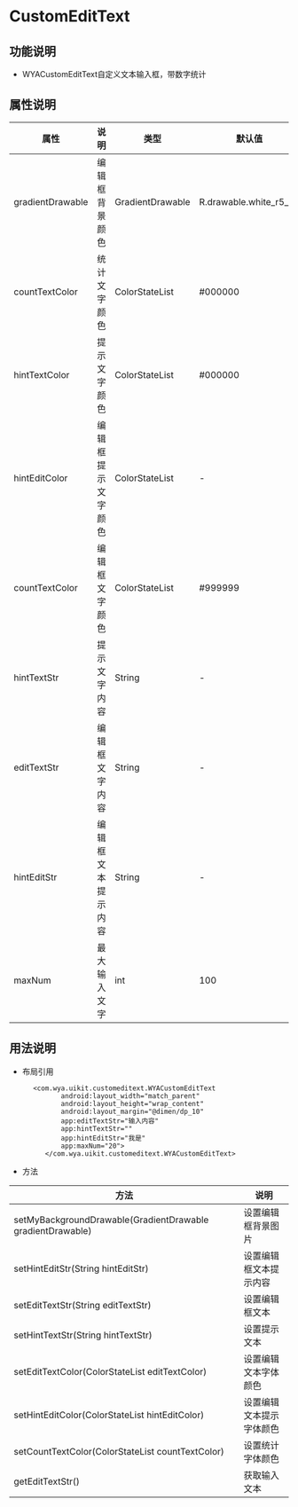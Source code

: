 # CustomEditText
## 功能说明
- WYACustomEditText自定义文本输入框，带数字统计

## 属性说明
属性 | 说明 | 类型 | 默认值
---|---|---|---
gradientDrawable|编辑框背景颜色|GradientDrawable|R.drawable.white_r5_bg
countTextColor|统计文字颜色|ColorStateList|#000000
hintTextColor|提示文字颜色|ColorStateList|#000000
hintEditColor|编辑框提示文字颜色|ColorStateList|-
countTextColor|编辑框文字颜色|ColorStateList|#999999
hintTextStr|提示文字内容|String|-
editTextStr|编辑框文字内容|String|-
hintEditStr|编辑框文本提示内容|String|-
maxNum|最大输入文字|int|100


## 用法说明
- 布局引用
```
      <com.wya.uikit.customeditext.WYACustomEditText
             android:layout_width="match_parent"
             android:layout_height="wrap_content"
             android:layout_margin="@dimen/dp_10"
             app:editTextStr="输入内容"
             app:hintTextStr=""
             app:hintEditStr="我是"
             app:maxNum="20">
         </com.wya.uikit.customeditext.WYACustomEditText>
```

- 方法

方法|说明
---|---
setMyBackgroundDrawable(GradientDrawable gradientDrawable)|设置编辑框背景图片
setHintEditStr(String hintEditStr)|设置编辑框文本提示内容
setEditTextStr(String editTextStr)|设置编辑框文本
setHintTextStr(String hintTextStr)|设置提示文本
setEditTextColor(ColorStateList editTextColor)|设置编辑文本字体颜色
setHintEditColor(ColorStateList hintEditColor)|设置编辑文本提示字体颜色
setCountTextColor(ColorStateList countTextColor)|设置统计字体颜色
getEditTextStr()|获取输入文本